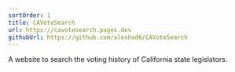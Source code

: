 ```yaml
---
sortOrder: 1
title: CAVoteSearch
url: https://cavotesearch.pages.dev
githubUrl: https://github.com/alexhad6/CAVoteSearch
---
```


A website to search the voting history of California state legislators.
